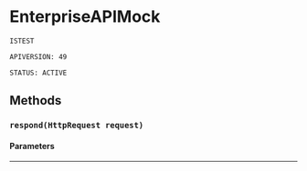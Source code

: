 # EnterpriseAPIMock

`ISTEST`

`APIVERSION: 49`

`STATUS: ACTIVE`

## Methods

### `respond(HttpRequest request)`

#### Parameters

***
